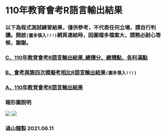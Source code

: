 # 110年教育會考R語言輸出結果

### 以下為程式測試練習結果，僅供參考，不代表任何立場，請自行判讀。開啟`(圖多慎入!!!)`網頁連結時，因圖檔多檔案大，請務必耐心等候，謝謝。
### [C、110年教育會考R語言輸出結果_總積分、總積點、各科滿點](https://tjjh.github.io/110ET/R109a05.5a.5c.94.RMD.html)
### [B、會考與第四次模擬考相比R語言輸出結果](https://tjjh.github.io/110ET/R110.a04.a05.without.loop-ggplotly.RMD.html)`(圖多慎入!!!)`
### [A、110年教育會考R語言輸出結果](https://tjjh.github.io/110ET/R109a05-ggplotly.RMD.html)

### 箱形圖說明
<img src="https://tjjh.github.io/109MT/001.png">

<img src="https://tjjh.github.io/109MT/002.png">

### 過山龍製 2021.06.11

